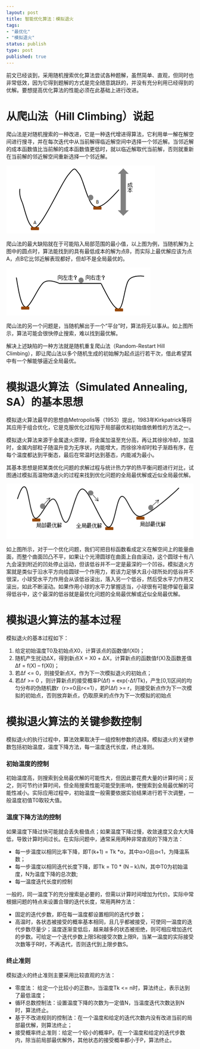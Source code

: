 ```yaml
--- 
layout: post
title: 智能优化算法：模拟退火
tags: 
- "最优化"
- "模拟退火"
status: publish
type: post
published: true
---
```

前文已经谈到，采用随机搜索优化算法尝试各种题解，虽然简单、直观，但同时也非常低效，因为它得到题解的方式是完全随意跳跃的，并没有充分利用已经得到的优解。要想提高优化算法的性能必须在此基础上进行改进。

# 从爬山法（Hill Climbing）说起

爬山法是对随机搜索的一种改进，它是一种迭代增进得算法，它利用单一解在解空间进行搜寻，并在每次迭代中从当前解得临近解空间中选择一个邻近解。当邻近解的成本函数值比当前解的成本函数值更低时，就以临近解取代当前解，否则就重新在当前解的邻近解空间重新选择一个邻近解。

![模拟退火](/upload/pic/2012-07-18-simulated-annealing1.png "")

爬山法的最大缺陷就在于可能陷入局部范围的最小值，以上图为例，当随机解为上图中的圆点时，算法能找到的具有最低成本的解为点B，而实际上最优解应该为点A，点B它比邻近解表现都好，但却不是全局最优的。

![模拟退火](/upload/pic/2012-07-18-simulated-annealing2.png "")

爬山法的另一个问题是，当随机解出于一个“平台”时，算法将无以事从。如上图所示，算法可能会很快停止搜索，难以找到最优解。

解决上述缺陷的一种方法就是随机重复爬山法（Random-Restart Hill Climbing），即让爬山法以多个随机生成的初始解为起点运行若干次，借此希望其中有一个解能够逼近全局最优。

# 模拟退火算法（Simulated Annealing, SA）的基本思想

模拟退火算法最早的思想由Metropolis等（1953）提出，1983年Kirkpatrick等将其应用于组合优化，它是克服优化过程陷于局部最优和初始值依赖性的方法之一。

模拟退火算法来源于金属退火原理，将金属加温至充分高，再让其徐徐冷却，加温时，金属内部粒子随温升变为无序状，内能增大，而徐徐冷却时粒子渐趋有序，在每个温度都达到平衡态，最后在常温时达到基态，内能减为最小。

其基本思想是把某类优化问题的求解过程与统计热力学的热平衡问题进行对比，试图通过模拟高温物体退火的过程来找到优化问题的全局最优解或近似全局最优解。

![模拟退火](/upload/pic/2012-07-18-simulated-annealing3.png "")

如上图所示，对于一个优化问题，我们可把目标函数看成定义在解空间上的能量曲面，而整个曲面凹凸不平，如果让个光滑圆球在曲面上自由滚动，这个圆球十有八九会滚到附近的凹处停止运动，但该低谷并不一定是最深的一个凹谷。模拟退火方案就是类似于沿水平方向给圆球一个作用力，若该力足够大且小球所处的低谷并不很深，小球受水平力作用会从该低谷滚出，落入另一个低谷，然后受水平力作用又滚出，如此不断滚动。如果作用小球的水平力掌握适当，小球很有可能停留在最深得低谷中，这个最深的低谷就是最优化问题的全局最优解或近似全局最优解。

# 模拟退火算法的基本过程

模拟退火的基本过程如下：

1. 给定初始温度T0及初始点X0，计算该点的函数值f(X0)；
2. 随机产生扰动ΔX，得到新点X = X0 + ΔX，计算新点的函数值f(X)及函数差值Δf = f(X) – f(X0)；
3. 若Δf <= 0，则接受新点X，作为下一次模拟退火的初始点；
4. 若Δf >= 0 ，则计算新点的接受概率P(Δf) = exp(-Δf/Tk)，产生[0,1]区间的均匀分布的伪随机数r（r>=0且r<=1），若P(Δf) >= r，则接受新点作为下一次模拟的初始点，否则放弃新点，仍取原来的点作为下一次模拟的初始点

# 模拟退火算法的关键参数控制

模拟退火的执行过程中，算法效果取决于一组控制参数的选择。模拟退火的关键参数包括初始温度，温度下降方法，每一温度迭代长度，终止准则。

### 初始温度的控制

初始温度高，则搜索到全局最优解的可能性大，但因此要花费大量的计算时间；反之，则可节约计算时间，但全局搜索性能可能受到影响，使搜索到全局最优解的可能性减小。实际应用过程中，初始温度一般需要依据实验结果进行若干次调整，一般温度初值T0取较大值。

### 温度下降方法的控制

如果温度下降过快可能就会丢失极值点；如果温度下降过慢，收敛速度又会大大降低，导致计算时间过长。在实际问题中，通常采用两种非常直观的下降方法：

+ 每一步温度以相同比率下降，即T(k+1) = Tk *α，其中α>0且α<1，为降温系数；
+ 每一步温度以相同迭代长度下降，即Tk = T0 * (N – k)/N，其中T0为初始温度，N为温度下降的总次数;
+ 每一温度迭代长度的控制

一般的，同一温度下的充分搜索是必要的，但需以计算时间增加为代价。实际中常根据问题的特点来设置合理的迭代长度，常用两种方法：

+ 固定的迭代步数，即在每一温度都设置相同的迭代步数；
+ 高温时，各状态被接受的概率基本相同，且几乎都被接受，可使同一温度的迭代步数尽量少；温度逐渐变低后，越来越多的状态被拒绝，则可相应增加迭代的步数。可给定一个迭代步数上限S和接受次数上限R，当某一温度的实际接受次数等于R时，不再迭代，否则迭代到上限步数S。

### 终止准则

模拟退火的终止准则主要采用比较直观的方法：

+ 零度法： 给定一个比较小的正数n，当温度Tk <= n时，算法终止，表示达到了最低温度；
+ 循环总数控制法：设置温度下降的次数为一定值N，当温度迭代次数达到N时，算法终止。
+ 基于不改进规则的控制法：在一个温度和给定的迭代次数内没有改进当前的局部最优解，则算法终止；
+ 接受概率终止准则：给定一个较小的概率P。在一个温度和给定的迭代步数内，除当前局部最优解外，其他状态的接受概率都小于P，算法终止。
